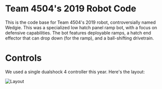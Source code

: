 # Team 4504's 2019 Robot Code

This is the code base for Team 4504's 2019 robot, controversially named Wedgie. This was a specialized low hatch panel ramp bot, with a focus on defensive capabilities. The bot features deployable ramps, a hatch end effector that can drop down (for the ramp), and a ball-shifting drivetrain.

# Controls

We used a single dualshock 4 controller this year. Here's the layout:

![Layout](https://i.imgur.com/ZmswvPO.png)
